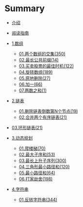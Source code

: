 # Summary


* [介绍](README.md)
* [阅读指南](c99/hello.md)

* [1.数组]()
    * [01.两个数组的交集(350)](c0/001.md)
    * [02.最长公共前缀(14)](c0/002.md)
    * [03.买卖股票的最佳时机(122)](c0/003.md)
    * [04.旋转数组(189)](c0/004.md)
    * [05.原地删除(27)](c0/005.md)
    * [06.加一(66)](c0/006.md)
    * [07.两数之和(1)](c0/007.md)

* [2.链表]()
    * [01.删除链表倒数第N个节点(19)](c1/101.md)
    * [02.合并两个有序链表(21)](c1/102.md)
* [03.环形链表(21)](c1/103.md)
    
* [3.动态规划]()    
    * [01.爬楼梯(70)](c2/201.md)
    * [02.最大子序和(53)](c2/202.md)
    * [03.最长上升子序列(300)](c2/203.md)
    * [04.三角形最小路径和(120)](c2/204.md)
    * [05.最小路径和(64)](c2/205.md)
    * [06.打家劫舍(198)](c2/206.md)
    
* [4.字符串]()    
    * [01.反转字符串(344)](c3/301.md)

